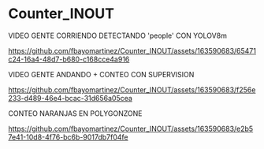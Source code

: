 # Counter_INOUT


VIDEO GENTE CORRIENDO DETECTANDO 'people' CON YOLOV8m

https://github.com/fbayomartinez/Counter_INOUT/assets/163590683/65471c24-16a4-48d7-b680-c168cce4a916



VIDEO GENTE ANDANDO + CONTEO CON SUPERVISION

https://github.com/fbayomartinez/Counter_INOUT/assets/163590683/f256e233-d489-46e4-bcac-31d656a05cea


CONTEO NARANJAS EN POLYGONZONE

https://github.com/fbayomartinez/Counter_INOUT/assets/163590683/e2b57e41-10d8-4f76-bc6b-9017db7f04fe




